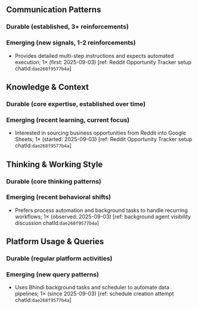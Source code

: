 ## Communication Patterns
### Durable (established, 3+ reinforcements)

### Emerging (new signals, 1-2 reinforcements)
- Provides detailed multi-step instructions and expects automated execution; 1× (first: 2025-09-03) [ref: Reddit Opportunity Tracker setup chatId:`dae268f9577b4a`]

## Knowledge & Context
### Durable (core expertise, established over time)

### Emerging (recent learning, current focus)
- Interested in sourcing business opportunities from Reddit into Google Sheets; 1× (started: 2025-09-03) [ref: Reddit Opportunity Tracker setup chatId:`dae268f9577b4a`]

## Thinking & Working Style
### Durable (core thinking patterns)

### Emerging (recent behavioral shifts)
- Prefers process automation and background tasks to handle recurring workflows; 1× (observed: 2025-09-03) [ref: background agent visibility discussion chatId:`dae268f9577b4a`]

## Platform Usage & Queries
### Durable (regular platform activities)

### Emerging (new query patterns)
- Uses Bhindi background tasks and scheduler to automate data pipelines; 1× (since 2025-09-03) [ref: schedule creation attempt chatId:`dae268f9577b4a`] 